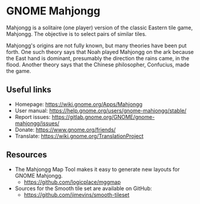 # GNOME Mahjongg

Mahjongg is a solitaire (one player) version of the classic Eastern tile
game, Mahjongg. The objective is to select pairs of similar tiles.

Mahjongg's origins are not fully known, but many theories have been put forth.
One such theory says that Noah played Mahjongg on the ark because the East hand
is dominant, presumably the direction the rains came, in the flood. Another
theory says that the Chinese philosopher, Confucius, made the game.


## Useful links

- Homepage: <https://wiki.gnome.org/Apps/Mahjongg>
- User manual: <https://help.gnome.org/users/gnome-mahjongg/stable/>
- Report issues: <https://gitlab.gnome.org/GNOME/gnome-mahjongg/issues/>
- Donate: <https://www.gnome.org/friends/>
- Translate: <https://wiki.gnome.org/TranslationProject>

## Resources

- The Mahjongg Map Tool makes it easy to generate new layouts for GNOME Mahjongg.
  - <https://github.com/logicplace/mggmap>
- Sources for the Smooth tile set are available on GitHub:
  - <https://github.com/jimevins/smooth-tileset>
